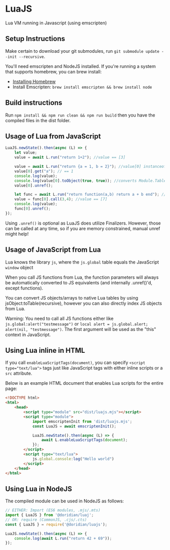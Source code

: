 LuaJS
=====

Lua VM running in Javascript (using emscripten)

Setup Instructions
------------------

Make certain to download your git submodules, run `git submodule update --init --recursive`.

You'll need emscripten and NodeJS installed. If you're running a system that supports homebrew, you can brew install:
* [Installing Homebrew](https://docs.brew.sh/Installation)
* Install Emscripten: `brew install emscripten && brew install node`

Build instructions
------------------

Run `npm install && npm run clean && npm run build` then you have the compiled files in the dist folder.

Usage of Lua from JavaScript
----------------------------

```javascript
LuaJS.newState().then(async (L) => {
    let value;
    value = await L.run("return 1+2"); //value == [3]

    value = await L.run("return {a = 1, b = 2}"); //value[0] instanceof Module.Table, value[0] instanceof Module.Reference
    value[0].get("a"); // == 1
    console.log(value);
    console.log(value[0].toObject(true, true)); //converts Module.Table to JavaScript object (will drop all other Module.Reference-s if unrefAll == true)
    value[0].unref();

    let func = await L.run("return function(a,b) return a + b end"); //func[0] instanceof Module.Function, func[0] instanceof Module.Reference
    value = func[0].call(3,4); //value == [7]
    console.log(value);
    func[0].unref();
});
```

Using `.unref()` is optional as LuaJS does utilize Finalizers. However, those can be called at any time, so if you are memory constrained, manual unref might help!

Usage of JavaScript from Lua
----------------------------
Lua knows the library `js`, where the `js.global` table equals the JavaScript `window` object

When you call JS functions from Lua, the function parameters will always be automatically converted to JS equivalents (and internally .unref()'d, except functions).

You can convert JS objects/arrays to native Lua tables by using jsObject:toTable(recursive), however you can also directly index JS objects from Lua.

Warning: You need to call all JS functions either like `js.global:alert("testmessage")` or `local alert = js.global.alert; alert(nil, "testmessage")`. The first argument will be used as the "this" context in JavaScript.

Using Lua inline in HTML
------------------------

If you call `enableLuaScriptTags(document)`, you can specify `<script type="text/lua">` tags just like JavaScript tags with either inline scripts or a `src` attribute.

Below is an example HTML document that enables Lua scripts for the entire page:

```html
<!DOCTYPE html>
<html>
    <head>
        <script type="module" src="dist/luajs.mjs"></script>
        <script type="module">
            import emscriptenInit from 'dist/luajs.mjs';
            const LuaJS = await emscriptenInit();

            LuaJS.newState().then(async (L) => {
                await L.enableLuaScriptTags(document);
            });
        </script>
        <script type="text/lua">
            js.global.console:log("Hello world")
        </script>
    </head>
</html>
```

Using Lua in NodeJS
-------------------

The compiled module can be used in NodeJS as follows:

```js
// EITHER: Import (ES6 modules, .mjs/.mts)
import { LuaJS } from '@doridian/luaj';
// OR: require (CommonJS, .cjs/.cts)
const { LuaJS } = require('@doridian/luajs');

LuaJS.newState().then(async (L) => {
    console.log(await L.run("return 42 + 69"));
});
```
